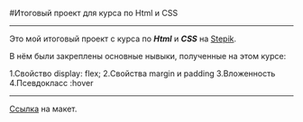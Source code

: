 #Итоговый проект для курса по Html и CSS
***
Это мой итоговый проект с курса по ___Html___ и ___CSS___ на [Stepik](https://stepik.org/course/82108).

В нём были закреплены основные нывыки, полученные на этом курсе:

1.Свойство display: flex;
2.Свойства margin и padding
3.Вложенность
4.Псевдокласс :hover
***
[Ссылка](https://drive.google.com/file/d/1sGuNRe6X7yLlWu2QOroj8QqHgSMmf-Se/view) на макет.
